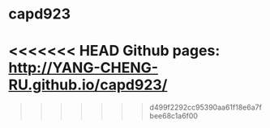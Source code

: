 # capd923
<<<<<<< HEAD
Github pages: http://YANG-CHENG-RU.github.io/capd923/
=======
>>>>>>> d499f2292cc95390aa61f18e6a7fbee68c1a6f00
